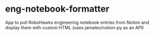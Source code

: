 # eng-notebook-formatter
App to pull RoboHawks engineering notebook entries from Notion and display them with custom HTML (uses jamalex/notion-py as an API)
